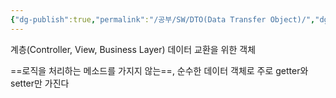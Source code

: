 ```yaml
---
{"dg-publish":true,"permalink":"/공부/SW/DTO(Data Transfer Object)/","dgPassFrontmatter":true}
---
```



계층(Controller, View, Business Layer) 데이터 교환을 위한 객체

==로직을 처리하는 메소드를 가지지 않는==, 순수한 데이터 객체로
주로 getter와 setter만 가진다